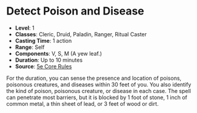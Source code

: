 # Detect Poison and Disease

- **Level**: 1
- **Classes**: Cleric, Druid, Paladin, Ranger, Ritual Caster
- **Casting Time**: 1 action
- **Range**: Self
- **Components**: V, S, M (A yew leaf.)
- **Duration**: Up to 10 minutes
- **Source**: [5e Core Rules](http://dnd.wizards.com/articles/features/systems-reference-document-srd)

For the duration, you can sense the presence and location of poisons, poisonous creatures, and diseases within 30 feet of you. You also identify the kind of poison, poisonous creature, or disease in each case. The spell can penetrate most barriers, but it is blocked by 1 foot of stone, 1 inch of common metal, a thin sheet of lead, or 3 feet of wood or dirt.


